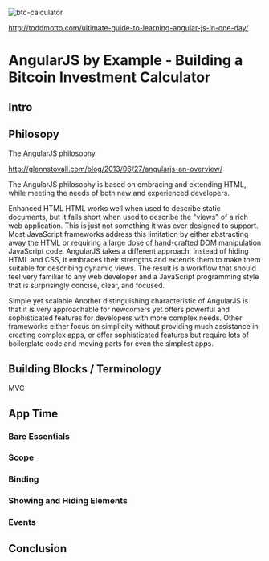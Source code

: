 
![btc-calculator](https://raw.github.com/mjhea0/thinkful-angular/master/btc-calc.png)

http://toddmotto.com/ultimate-guide-to-learning-angular-js-in-one-day/


# AngularJS by Example - Building a Bitcoin Investment Calculator

## Intro

## Philosopy

The AngularJS philosophy

http://glennstovall.com/blog/2013/06/27/angularjs-an-overview/

The AngularJS philosophy is based on embracing and extending HTML, while meeting the needs of both new and experienced developers.

Enhanced HTML
HTML works well when used to describe static documents, but it falls short when used to describe the "views" of a rich web application. This is just not something it was ever designed to support. Most JavaScript frameworks address this limitation by either abstracting away the HTML or requiring a large dose of hand-crafted DOM manipulation JavaScript code. AngularJS takes a different approach. Instead of hiding HTML and CSS, it embraces their strengths and extends them to make them suitable for describing dynamic views. The result is a workflow that should feel very familiar to any web developer and a JavaScript programming style that is surprisingly concise, clear, and focused.

Simple yet scalable
Another distinguishing characteristic of AngularJS is that it is very approachable for newcomers yet offers powerful and sophisticated features for developers with more complex needs. Other frameworks either focus on simplicity without providing much assistance in creating complex apps, or offer sophisticated features but require lots of boilerplate code and moving parts for even the simplest apps.

## Building Blocks / Terminology

MVC

## App Time

### Bare Essentials

### Scope

### Binding

### Showing and Hiding Elements

### Events

## Conclusion
